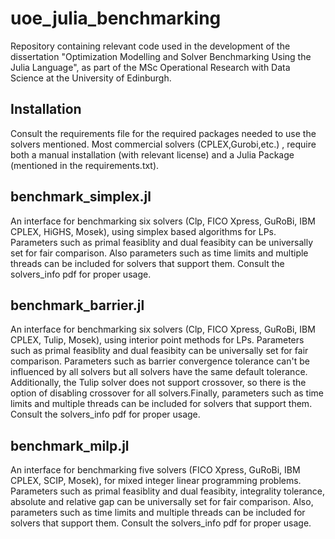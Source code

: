 # uoe_julia_benchmarking
Repository containing relevant code used in the development of the dissertation "Optimization Modelling and Solver Benchmarking Using the Julia Language", as part of the MSc Operational Research with Data Science at the University of Edinburgh.

## Installation 
Consult the requirements file for the required packages needed to use the solvers mentioned. Most commercial solvers (CPLEX,Gurobi,etc.) , require both a manual installation (with relevant license) and a Julia Package (mentioned in the requirements.txt).

## benchmark_simplex.jl
An interface for benchmarking six solvers (Clp, FICO Xpress, GuRoBi, IBM CPLEX, HiGHS, Mosek), using simplex based algorithms for LPs. Parameters such as primal feasiblity and dual feasibity can be universally set for fair comparison. Also parameters such as time limits and multiple threads can be included for solvers that support them. Consult the solvers_info pdf for proper usage.

## benchmark_barrier.jl
An interface for benchmarking six solvers (Clp, FICO Xpress, GuRoBi, IBM CPLEX, Tulip, Mosek), using interior point methods for LPs. Parameters such as primal feasiblity and dual feasibity can be universally set for fair comparison. Parameters such as barrier convergence tolerance can't be influenced by all solvers but all solvers have the same default tolerance. Additionally, the Tulip solver does not support crossover, so there is the option of disabling crossover for all solvers.Finally, parameters such as time limits and multiple threads can be included for solvers that support them. Consult the solvers_info pdf for proper usage.

## benchmark_milp.jl
An interface for benchmarking five solvers (FICO Xpress, GuRoBi, IBM CPLEX, SCIP, Mosek), for mixed integer linear programming problems. Parameters such as primal feasiblity and dual feasibity, integrality tolerance, absolute and relative gap can be universally set for fair comparison. Also, parameters such as time limits and multiple threads can be included for solvers that support them. Consult the solvers_info pdf for proper usage.
